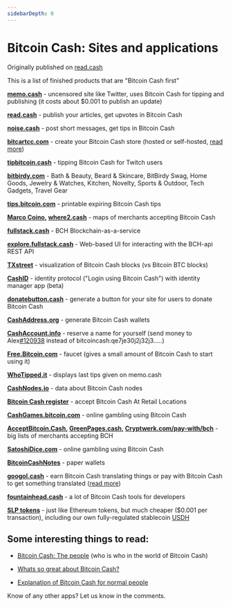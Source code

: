 ```yaml
---
sidebarDepth: 0
---
```


# Bitcoin Cash: Sites and applications

Originally published on [read.cash](https://read.cash/@Read.Cash/bitcoin-cash-specific-sites-and-applications-7f03d537)

This is a list of finished products that are "Bitcoin Cash first"

**[memo.cash](https://memo.cash/)** - uncensored site like Twitter, uses Bitcoin Cash for tipping and publishing (it costs about $0.001 to publish an update)

**[read.cash](https://read.cash/)** - publish your articles, get upvotes in Bitcoin Cash

**[noise.cash](https://read.cash/)** - post short messages, get tips in Bitcoin Cash

**[bitcartcc.com](https://bitcartcc.com/)** - create your Bitcoin Cash store (hosted or self-hosted, [read more](https://read.cash/@BitcartCC/btcpay-didnt-want-to-support-bitcoin-cash-weve-got-bitcartcc-1fcb3687))

**[tipbitcoin.cash](https://tipbitcoin.cash/)** - tipping Bitcoin Cash for Twitch users

**[bitbirdy.com](https://bitbirdy.com/pages/about)** - Bath & Beauty, Beard & Skincare, BitBirdy Swag, Home Goods, Jewelry & Watches, Kitchen, Novelty, Sports & Outdoor, Tech Gadgets, Travel Gear

**[tips.bitcoin.com](https://tips.bitcoin.com/en/)** - printable expiring Bitcoin Cash tips

**[Marco Coino](https://play.google.com/store/apps/details?id=nz.co.coinline.marcocoino&hl=en), [where2.cash](https://where2.cash/)** - maps of merchants accepting Bitcoin Cash


**[fullstack.cash](http://fullstack.cash/)** - BCH Blockchain-as-a-service

**[explore.fullstack.cash](https://explore.fullstack.cash/)** - Web-based UI for interacting with the BCH-api REST API

**[TXstreet](https://txstreet.com/)** - visualization of Bitcoin Cash blocks (vs Bitcoin BTC blocks)

**[CashID](https://cashid.info/)** - identity protocol ("Login using Bitcoin Cash") with identity manager app (beta)

**[donatebutton.cash](https://donatebutton.cash/)** - generate a button for your site for users to donate Bitcoin Cash

**[CashAddress.org](https://cashaddress.org/)** - generate Bitcoin Cash wallets

**[CashAccount.info](https://www.cashaccount.info/)** - reserve a name for yourself (send money to Alex[#120938](https://read.cash/search?q=%23120938) instead of bitcoincash:qe7je30j2j32j3.....)

**[Free.Bitcoin.com](https://free.bitcoin.com/)** - faucet (gives a small amount of Bitcoin Cash to start using it)

**[WhoTipped.it](https://whotipped.it/)** - displays last tips given on memo.cash

**[CashNodes.io](https://cashnodes.io/)** - data about Bitcoin Cash nodes

**[Bitcoin Cash register](https://www.bitcoin.com/bitcoin-cash-register/)** - accept Bitcoin Cash At Retail Locations

**[CashGames.bitcoin.com](https://cashgames.bitcoin.com/)** - online gambling using Bitcoin Cash

**[AcceptBitcoin.Cash](https://acceptbitcoin.cash/), [GreenPages.cash](http://greenpages.cash/), [Cryptwerk.com/pay-with/bch](https://cryptwerk.com/pay-with/bch/)** - big lists of merchants accepting BCH

**[SatoshiDice.com](https://satoshidice.com/)** - online gambling using Bitcoin Cash

**[BitcoinCashNotes](https://bitcoincashnotes.com/)** - paper wallets

**[googol.cash](https://googol.cash/)** - earn Bitcoin Cash translating things or pay with Bitcoin Cash to get something translated ([read more](https://read.cash/@ClearSky/my-adventure-to-push-adoption-googolcash-in-beta-targeting-the-freelancing-community-26d5ebbd))

**[fountainhead.cash](https://fountainhead.cash/)** - a lot of Bitcoin Cash tools for developers

**[SLP tokens](https://simpleledger.cash/)** - just like Ethereum tokens, but much cheaper ($0.001 per transaction), including our own fully-regulated stablecoin [USDH](https://www.honestcoin.io/)

## Some interesting things to read:

-   [Bitcoin Cash: The people](https://read.cash/@Read.Cash/bitcoin-cash-the-people-66e43350) (who is who in the world of Bitcoin Cash)

-   [Whats so great about Bitcoin Cash?](https://read.cash/@Read.Cash/whats-so-great-about-bitcoin-cash-26bdb6f0)

-   [Explanation of Bitcoin Cash for normal people](https://read.cash/@Read.Cash/explanation-of-bitcoin-cash-for-normal-people-0e84fa10)

Know of any other apps? Let us know in the comments.
